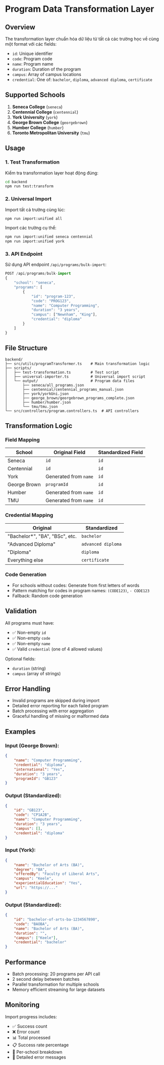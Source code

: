 # Program Data Transformation Layer

## Overview

The transformation layer chuẩn hóa dữ liệu từ tất cả các trường học về cùng một format với các fields:

- `id`: Unique identifier
- `code`: Program code  
- `name`: Program name
- `duration`: Duration of the program
- `campus`: Array of campus locations
- `credential`: One of: `bachelor`, `diploma`, `advanced diploma`, `certificate`

## Supported Schools

1. **Seneca College** (`seneca`)
2. **Centennial College** (`centennial`) 
3. **York University** (`york`)
4. **George Brown College** (`georgebrown`)
5. **Humber College** (`humber`)
6. **Toronto Metropolitan University** (`tmu`)

## Usage

### 1. Test Transformation

Kiểm tra transformation layer hoạt động đúng:

```bash
cd backend
npm run test:transform
```

### 2. Universal Import

Import tất cả trường cùng lúc:
```bash
npm run import:unified all
```

Import các trường cụ thể:
```bash
npm run import:unified seneca centennial
npm run import:unified york
```

### 3. API Endpoint

Sử dụng API endpoint `/api/programs/bulk-import`:

```typescript
POST /api/programs/bulk-import
{
    "school": "seneca",
    "programs": [
        {
            "id": "program-123",
            "code": "PROG123",
            "name": "Computer Programming",
            "duration": "3 years",
            "campus": ["Newnham", "King"],
            "credential": "diploma"
        }
    ]
}
```

## File Structure

```
backend/
├── src/utils/programTransformer.ts    # Main transformation logic
├── scripts/
│   ├── test-transformation.ts         # Test script
│   ├── universal-importer.ts          # Universal import script
│   └── output/                        # Program data files
│       ├── seneca/all_programs.json
│       ├── centennial/centennial_programs_manual.json
│       ├── york/yorkUni.json
│       ├── george_brown/georgebrown_programs_complete.json
│       ├── humber/humber.json
│       └── tmu/tmu.json
└── src/controllers/program.controllers.ts  # API controllers
```

## Transformation Logic

### Field Mapping

| School | Original Field | Standardized Field |
|--------|---------------|-------------------|
| Seneca | `id` | `id` |
| Centennial | `id` | `id` |
| York | Generated from `name` | `id` |
| George Brown | `programId` | `id` |
| Humber | Generated from `name` | `id` |
| TMU | Generated from `name` | `id` |

### Credential Mapping

| Original | Standardized |
|----------|-------------|
| "Bachelor*", "BA", "BSc", etc. | `bachelor` |
| "Advanced Diploma" | `advanced diploma` |
| "Diploma" | `diploma` |
| Everything else | `certificate` |

### Code Generation

- For schools without codes: Generate from first letters of words
- Pattern matching for codes in program names: `(CODE123)`, `- CODE123`
- Fallback: Random code generation

## Validation

All programs must have:
- ✅ Non-empty `id`
- ✅ Non-empty `code`
- ✅ Non-empty `name`
- ✅ Valid `credential` (one of 4 allowed values)

Optional fields:
- `duration` (string)
- `campus` (array of strings)

## Error Handling

- Invalid programs are skipped during import
- Detailed error reporting for each failed program
- Batch processing with error aggregation
- Graceful handling of missing or malformed data

## Examples

### Input (George Brown):
```json
{
    "name": "Computer Programming",
    "credential": "diploma",
    "international": "Yes",
    "duration": "3 years",
    "programId": "GB123"
}
```

### Output (Standardized):
```json
{
    "id": "GB123",
    "code": "CP1A2B",
    "name": "Computer Programming", 
    "duration": "3 years",
    "campus": [],
    "credential": "diploma"
}
```

### Input (York):
```json
{
    "name": "Bachelor of Arts (BA)",
    "degree": "BA",
    "offeredBy": "Faculty of Liberal Arts",
    "campus": "Keele",
    "experientialEducation": "Yes",
    "url": "https://..."
}
```

### Output (Standardized):
```json
{
    "id": "bachelor-of-arts-ba-1234567890",
    "code": "BAOBA",
    "name": "Bachelor of Arts (BA)",
    "duration": "",
    "campus": ["Keele"],
    "credential": "bachelor"
}
```

## Performance

- Batch processing: 20 programs per API call
- 2 second delay between batches
- Parallel transformation for multiple schools
- Memory efficient streaming for large datasets

## Monitoring

Import progress includes:
- ✅ Success count
- ❌ Error count  
- 📊 Total processed
- 📋 Success rate percentage
- 🏫 Per-school breakdown
- 📝 Detailed error messages 
